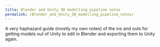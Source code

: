 ```yaml
---
title: Blender and Unity 3D modelling pipeline notes
permalink: /Blender_and_Unity_3D_modelling_pipeline_notes/
---
```


A very haphazard guide (mostly my own notes) of the ins and outs for
getting models out of Unity to edit in Blender and exporting them to
Unity again.